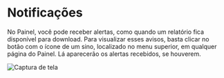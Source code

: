 <script setup>
  import NoteComponent from './components/Note.md';
  import AsideArticle from './components/AsideArticle.vue';
</script>

<div style="margin-bottom: 2rem">
  <NoteComponent/>
</div>

# Notificações

<AsideArticle/>

No Painel, você pode receber alertas, como quando um relatório fica disponível para download. Para visualizar esses avisos, basta clicar no botão com o ícone de um sino, localizado no menu superior, em qualquer página do Painel. Lá aparecerão os alertas recebidos, se houverem.

![Captura de tela](/img/tutorial/notificacoes.png)
